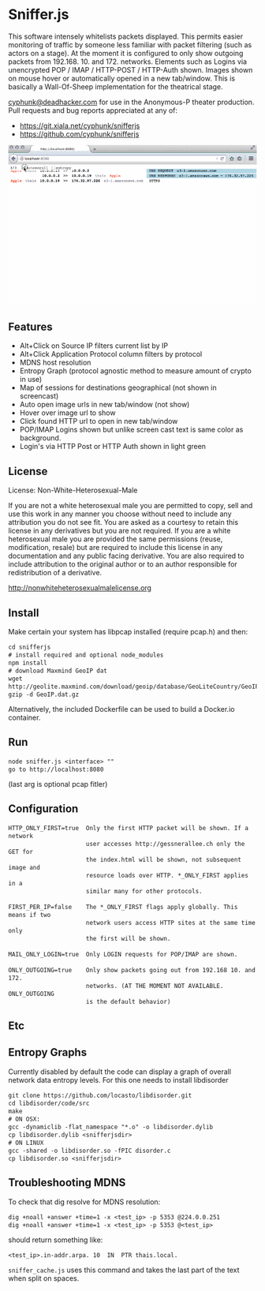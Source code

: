 Sniffer.js
==========

This software intensely whitelists packets displayed. This permits easier
monitoring of traffic by someone less familiar with packet filtering (such as
actors on a stage). At the moment it is configured to only show outgoing packets
from 192.168. 10. and 172. networks. Elements such as Logins via unencrypted
POP / IMAP / HTTP-POST / HTTP-Auth shown. Images shown on mouse hover or
automatically opened in a new tab/window. This is basically a Wall-Of-Sheep
implementation for the theatrical stage.

cyphunk@deadhacker.com for use in the Anonymous-P theater production. Pull
requests and bug reports appreciated at any of:

* https://git.xiala.net/cyphunk/snifferjs
* https://github.com/cyphunk/snifferjs

![Screencast of use](./sniffer.gif)


Features
--------

 * Alt+Click on Source IP filters current list by IP
 * Alt+Click Application Protocol column filters by protocol
 * MDNS host resolution
 * Entropy Graph (protocol agnostic method to measure amount of crypto in use)
 * Map of sessions for destinations geographical (not shown in screencast)
 * Auto open image urls in new tab/window (not show)
 * Hover over image url to show
 * Click found HTTP url to open in new tab/window
 * POP/IMAP Logins shown but unlike screen cast text is same color as background.
 * Login's via HTTP Post or HTTP Auth shown in light green


License
-------

License: Non-White-Heterosexual-Male

If you are not a white heterosexual male you are permitted to copy, sell and use
this work in any manner you choose without need to include any attribution you
do not see fit. You are asked as a courtesy to retain this license in any
derivatives but you are not required. If you are a white heterosexual male you
are provided the same permissions (reuse, modification, resale) but are
required to include this license in any documentation and any public facing
derivative. You are also required to include attribution to the original author
or to an author responsible for redistribution of a derivative.

http://nonwhiteheterosexualmalelicense.org


Install
-------

Make certain your system has libpcap installed (require pcap.h) and then:

    cd snifferjs
    # install required and optional node_modules
    npm install
    # download Maxmind GeoIP dat
    wget http://geolite.maxmind.com/download/geoip/database/GeoLiteCountry/GeoIP.dat.gz
    gzip -d GeoIP.dat.gz

Alternatively, the included Dockerfile can be used to build a Docker.io
container.


Run
---

    node sniffer.js <interface> ""
    go to http://localhost:8080

(last arg is optional pcap fitler)


Configuration
-------------

```
HTTP_ONLY_FIRST=true  Only the first HTTP packet will be shown. If a network
                      user accesses http://gessnerallee.ch only the GET for
                      the index.html will be shown, not subsequent image and
                      resource loads over HTTP. *_ONLY_FIRST applies in a
                      similar many for other protocols.

FIRST_PER_IP=false    The *_ONLY_FIRST flags apply globally. This means if two
                      network users access HTTP sites at the same time only
                      the first will be shown.

MAIL_ONLY_LOGIN=true  Only LOGIN requests for POP/IMAP are shown.

ONLY_OUTGOING=true    Only show packets going out from 192.168 10. and 172.
                      networks. (AT THE MOMENT NOT AVAILABLE. ONLY_OUTGOING
                      is the default behavior)
```


Etc
---

## Entropy Graphs

Currently disabled by default the code can display a graph of overall network
data entropy levels. For this one needs to install libdisorder

    git clone https://github.com/locasto/libdisorder.git
    cd libdisorder/code/src
    make
    # ON OSX:
    gcc -dynamiclib -flat_namespace "*.o" -o libdisorder.dylib
    cp libdisorder.dylib <snifferjsdir>
    # ON LINUX
    gcc -shared -o libdisorder.so -fPIC disorder.c
    cp libdisorder.so <snifferjsdir>


## Troubleshooting MDNS

To check that dig resolve for MDNS resolution:

    dig +noall +answer +time=1 -x <test_ip> -p 5353 @224.0.0.251
    dig +noall +answer +time=1 -x <test_ip> -p 5353 @<test_ip>

should return something like:

    <test_ip>.in-addr.arpa.	10	IN	PTR	thais.local.

``sniffer_cache.js`` uses this command and takes the last
part of the text when split on spaces.
